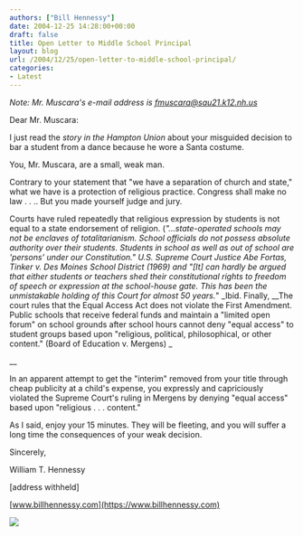 ```yaml
---
authors: ["Bill Hennessy"]
date: 2004-12-25 14:28:00+00:00
draft: false
title: Open Letter to Middle School Principal
layout: blog
url: /2004/12/25/open-letter-to-middle-school-principal/
categories:
- Latest
---
```


_Note: Mr. Muscara's e-mail address is [fmuscara@sau21.k12.nh.us](mailto:fmuscara@sau21.k12.nh.us)_







Dear Mr. Muscara:




I just read the _story in the Hampton Union_ about your misguided decision to bar a student from a dance because he wore a Santa costume.







You, Mr. Muscara, are a small, weak man.










Contrary to your statement that "we have a separation of church and state," what we have is a protection of religious practice. Congress shall make no law . . .. But you made yourself judge and jury.







Courts have ruled repeatedly that religious expression by students is not equal to a state endorsement of religion. (_"...state-operated schools may not be enclaves of totalitarianism. School officials do not possess absolute authority over their students. Students in school as well as out of school are 'persons' under our Constitution." _U.S. Supreme Court Justice Abe Fortas, Tinker v. Des Moines School District (1969) and "_[It] can hardly be argued that either students or teachers shed their constitutional rights to freedom of speech or expression at the school-house gate. This has been the unmistakable holding of this Court for almost 50 years._" _Ibid. Finally, __The court rules that the Equal Access Act does not violate the First Amendment. Public schools that receive federal funds and maintain a "limited open forum" on school grounds after school hours cannot deny "equal access" to student groups based upon "religious, political, philosophical, or other content." (Board of Education v. Mergens) _




__




In an apparent attempt to get the "interim" removed from your title through cheap publicity at a child's expense, you expressly and capriciously violated the Supreme Court's ruling in Mergens by denying "equal access" based upon "religious . . . content."







As I said, enjoy your 15 minutes. They will be fleeting, and you will suffer a long time the consequences of your weak decision.







Sincerely,




William T. Hennessy




[address withheld]




[www.billhennessy.com](https://www.billhennessy.com)




![](https://blog.billhennessy.com/aggbug.aspx?PostID=901)

